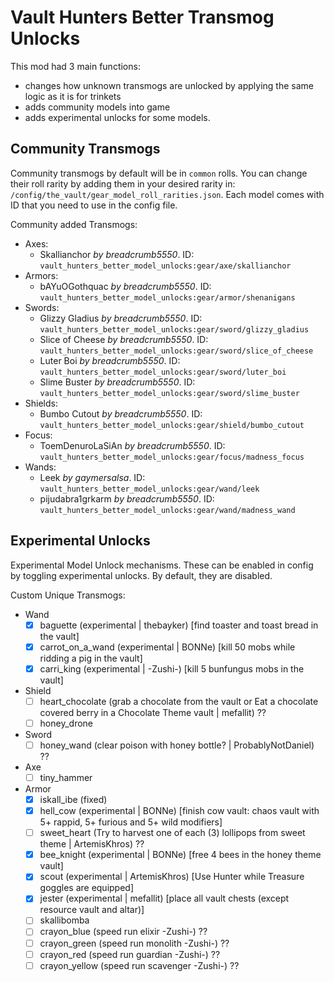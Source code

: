 # Vault Hunters Better Transmog Unlocks

This mod had 3 main functions:
- changes how unknown transmogs are unlocked by applying the same logic as it is for trinkets
- adds community models into game
- adds experimental unlocks for some models.

## Community Transmogs

Community transmogs by default will be in `common` rolls. You can change their roll rarity by adding them in your desired rarity in:
`/config/the_vault/gear_model_roll_rarities.json`. Each model comes with ID that you need to use in the config file.

Community added Transmogs:
- Axes:
  - Skallianchor _by breadcrumb5550_. ID: `vault_hunters_better_model_unlocks:gear/axe/skallianchor`
- Armors:
  - bAYuOGothquac _by breadcrumb5550_. ID: `vault_hunters_better_model_unlocks:gear/armor/shenanigans`
- Swords:
  - Glizzy Gladius _by breadcrumb5550_. ID: `vault_hunters_better_model_unlocks:gear/sword/glizzy_gladius`
  - Slice of Cheese _by breadcrumb5550_. ID: `vault_hunters_better_model_unlocks:gear/sword/slice_of_cheese`
  - Luter Boi _by breadcrumb5550_. ID: `vault_hunters_better_model_unlocks:gear/sword/luter_boi`
  - Slime Buster _by breadcrumb5550_. ID: `vault_hunters_better_model_unlocks:gear/sword/slime_buster`
- Shields:
  - Bumbo Cutout _by breadcrumb5550_. ID: `vault_hunters_better_model_unlocks:gear/shield/bumbo_cutout`
- Focus:
  - ToemDenuroLaSiAn _by breadcrumb5550_. ID: `vault_hunters_better_model_unlocks:gear/focus/madness_focus`
- Wands:
  - Leek _by gaymersalsa_. ID: `vault_hunters_better_model_unlocks:gear/wand/leek`
  - pijudabra1grkarm _by breadcrumb5550_. ID: `vault_hunters_better_model_unlocks:gear/wand/madness_wand`

## Experimental Unlocks

Experimental Model Unlock mechanisms. These can be enabled in config by toggling experimental unlocks. By default, they are disabled.

Custom Unique Transmogs:
- Wand
  - [x] baguette (experimental | thebayker) [find toaster and toast bread in the vault]
  - [x] carrot_on_a_wand (experimental | BONNe) [kill 50 mobs while ridding a pig in the vault]
  - [x] carri_king (experimental | -Zushi-) [kill 5 bunfungus mobs in the vault]
- Shield
  - [ ] heart_chocolate (grab a chocolate from the vault or Eat a chocolate covered berry in a Chocolate Theme vault | mefallit) ??
  - [ ] honey_drone 
- Sword
  - [ ] honey_wand (clear poison with honey bottle? | ProbablyNotDaniel) ??
- Axe
  - [ ] tiny_hammer 
- Armor
  - [x] iskall_ibe (fixed)
  - [x] hell_cow (experimental | BONNe) [finish cow vault: chaos vault with 5+ rappid, 5+ furious and 5+ wild modifiers]
  - [ ] sweet_heart (Try to harvest one of each (3) lollipops from sweet theme | ArtemisKhros) ??
  - [x] bee_knight (experimental | BONNe) [free 4 bees in the honey theme vault]
  - [x] scout (experimental | ArtemisKhros) [Use Hunter while Treasure goggles are equipped]
  - [x] jester (experimental | mefallit) [place all vault chests (except resource vault and altar)]
  - [ ] skallibomba
  - [ ] crayon_blue (speed run elixir -Zushi-) ??
  - [ ] crayon_green (speed run monolith -Zushi-) ??
  - [ ] crayon_red (speed run guardian -Zushi-) ??
  - [ ] crayon_yellow  (speed run scavenger -Zushi-) ??